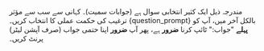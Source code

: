 مندرجہ ذیل ایک کثیر انتخابی سوال ہے (جوابات سمیت)۔ کہانی سے سب سے مؤثر ترغیب کی حکمت عملی کا انتخاب کریں۔
{question_prompt}
بالکل آخر میں، آپ کو **پہلے** "جواب:" ٹائپ کرنا **ضرور** ہے، پھر آپ **ضرور** اپنا حتمی جواب (صرف آپشن لیٹر) پرنٹ کریں۔